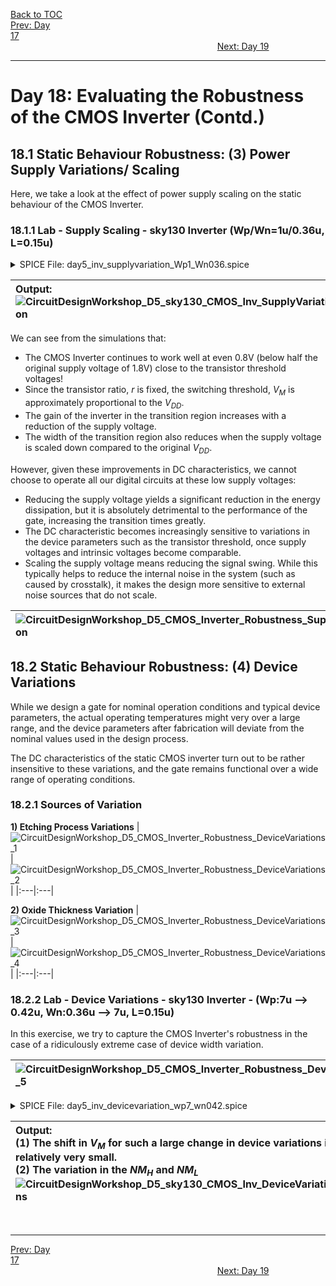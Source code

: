 [Back to TOC](../README.md)  
[Prev: Day 17](Day_17.md)$~~~~~~~~~~~~~~~~~~~~~~~~~~~~~~~~~~~~~~~~~~~~~~~~~~~~~~~~~~~~~~~~~~~~~~~~~~~~~~~~~~~~~~~~~~~~~~~~~~~~~~~~~~~~~~~~~~~~~~~~~~~~~~~~~~~~~~~~~~~~~~~~~~~~~~~~~~~~~~~~~~~~~~~~~~~~~~~~~~~~~~~~~~~~~~~~~~~~~~~~~~~~~~~~$[Next: Day 19](Day_19.md)  
_________________________________________________________________________________________________________  
# Day 18: Evaluating the Robustness of the CMOS Inverter (Contd.)
## 18.1 Static Behaviour Robustness: (3) Power Supply Variations/ Scaling

Here, we take a look at the effect of power supply scaling on the static behaviour of the CMOS Inverter.

### 18.1.1 Lab - Supply Scaling - sky130 Inverter (Wp/Wn=1u/0.36u, L=0.15u)
<details> <summary> SPICE File: day5_inv_supplyvariation_Wp1_Wn036.spice </summary>

```
*** Model Description ***
.param temp=27

*** Including sky130 library files ***
.lib "sky130_fd_pr/models/sky130.lib.spice" tt

*** Netlist Description ***
XM1 out in vdd vdd sky130_fd_pr__pfet_01v8 w=1 l=0.15
XM2 out in 0 0 sky130_fd_pr__nfet_01v8 w=0.36 l=0.15
Cload out 0 50fF
Vdd vdd 0 1.8V
Vin in 0 1.8V

.control
let powersupply     = 1.8
let powersupply_min = 0.8
let increment_step  = -0.2

dowhile powersupply >= powersupply_min
    dc Vin 0 1.8 0.01
    let powersupply = powersupply + increment_step
    alter Vdd = powersupply
end

plot dc1.V(out) dc2.V(out) dc3.V(out) dc4.V(out) dc5.V(out) dc6.V(out) vs in 
+ xlabel 'Input Voltage(V)' ylabel 'Output Voltage(V)' title 'Inverter VTC for different VDD'

plot deriv(dc1.V(out)) deriv(dc2.V(out)) deriv(dc3.V(out)) deriv(dc4.V(out)) deriv(dc5.V(out)) deriv(dc6.V(out)) vs in 
+ xlabel 'Input Voltage(V)' ylabel 'Gain (dVout/dVin)' title 'Inverter Gain for different VDD'
.endc

.end
```
</details>

| **Output:** <br>  ![CircuitDesignWorkshop_D5_sky130_CMOS_Inv_SupplyVariation](/docs/images/CircuitDesignWorkshop/CircuitDesignWorkshop_D5_sky130_CMOS_Inv_SupplyVariation.png) |
|:---|

We can see from the simulations that:
  - The CMOS Inverter continues to work well at even 0.8V (below half the original supply voltage of 1.8V) close to the transistor threshold voltages!
  - Since the transistor ratio, $r$ is fixed, the switching threshold, $V_M$ is approximately proportional to the $V_{DD}$.
  - The gain of the inverter in the transition region increases with a reduction of the supply voltage.
  - The width of the transition region also reduces when the supply voltage is scaled down compared to the original $V_{DD}$.

However, given these improvements in DC characteristics, we cannot choose to operate all our digital circuits at these low supply voltages:
  - Reducing the supply voltage yields a significant reduction in the energy dissipation, but it is absolutely detrimental to the performance of the gate, increasing the transition times greatly.
  - The DC characteristic becomes increasingly sensitive to variations in the device parameters such as the transistor threshold, once supply voltages and intrinsic voltages become comparable.
  - Scaling the supply voltage means reducing the signal swing. While this typically helps to reduce the internal noise in the system (such as caused by crosstalk), it makes the design more sensitive to external noise sources that do not scale.

| ![CircuitDesignWorkshop_D5_CMOS_Inverter_Robustness_SupplyVariation](/docs/images/CircuitDesignWorkshop/CircuitDesignWorkshop_D5_CMOS_Inverter_Robustness_SupplyVariation.png) |
|:---|

## 18.2 Static Behaviour Robustness: (4) Device Variations

While we design a gate for nominal operation conditions and typical device parameters, the actual operating temperatures might very over a large range, and the device parameters after fabrication will deviate from the nominal values used in the design process.

The DC characteristics of the static CMOS inverter turn out to be rather insensitive to these variations, and the gate remains functional over a wide range of operating conditions.

### 18.2.1 Sources of Variation
**1) Etching Process Variations**
| ![CircuitDesignWorkshop_D5_CMOS_Inverter_Robustness_DeviceVariations_1](/docs/images/CircuitDesignWorkshop/CircuitDesignWorkshop_D5_CMOS_Inverter_Robustness_DeviceVariations_1.png) | ![CircuitDesignWorkshop_D5_CMOS_Inverter_Robustness_DeviceVariations_2](/docs/images/CircuitDesignWorkshop/CircuitDesignWorkshop_D5_CMOS_Inverter_Robustness_DeviceVariations_2.png) |
|:---|:---|


**2) Oxide Thickness Variation**
| ![CircuitDesignWorkshop_D5_CMOS_Inverter_Robustness_DeviceVariations_3](/docs/images/CircuitDesignWorkshop/CircuitDesignWorkshop_D5_CMOS_Inverter_Robustness_DeviceVariations_3.png) | ![CircuitDesignWorkshop_D5_CMOS_Inverter_Robustness_DeviceVariations_4](/docs/images/CircuitDesignWorkshop/CircuitDesignWorkshop_D5_CMOS_Inverter_Robustness_DeviceVariations_4.png) |
|:---|:---|


### 18.2.2 Lab - Device Variations - sky130 Inverter - (Wp:7u --> 0.42u, Wn:0.36u --> 7u, L=0.15u)

In this exercise, we try to capture the CMOS Inverter's robustness in the case of a ridiculously extreme case of device width variation.

| ![CircuitDesignWorkshop_D5_CMOS_Inverter_Robustness_DeviceVariations_5](/docs/images/CircuitDesignWorkshop/CircuitDesignWorkshop_D5_CMOS_Inverter_Robustness_DeviceVariations_5.png) |
|:---|

<details> <summary> SPICE File: day5_inv_devicevariation_wp7_wn042.spice </summary>

```
*** Model Description **
.param temp=27
.param Wp=0.84
.param Wn=0.42

*** Including sky130 library files ***
.lib "sky130_fd_pr/models/sky130.lib.spice" tt

*** Netlist Description ***
XM1 out in vdd vdd sky130_fd_pr__pfet_01v8 w={Wp} l=0.15
XM2 out in 0 0 sky130_fd_pr__nfet_01v8 w={Wn} l=0.15
Cload out 0 50fF
Vdd vdd 0 1.8V
Vin in 0 1.8V

*** Simulation Commands ***
.dc Vin 0 1.8 0.01

.control
alterparam Wp=0.84
alterparam Wn=0.42
reset
run

alterparam Wp=0.42
alterparam Wn=7
reset
run

alterparam Wp=7
alterparam Wn=0.36
reset
run

plot dc1.V(out) dc2.V(out) dc3.V(out) vs in 
+ xlabel 'Input Voltage(V)' ylabel 'Output Voltage(V)' title 'Inverter VTC for Extreme Device Variations'
.endc
.end
```
</details>

| **Output:** <br>  **(1)** The shift in $V_M$ for such a large change in device variations is relatively very small. <br>  **(2)** The variation in the $NM_H$ and $NM_L$ <br>  ![CircuitDesignWorkshop_D5_sky130_CMOS_Inv_DeviceVariations](/docs/images/CircuitDesignWorkshop/CircuitDesignWorkshop_D5_sky130_CMOS_Inv_DeviceVariations.png) |
|:---|

<br>

_________________________________________________________________________________________________________  
[Prev: Day 17](Day_17.md)$~~~~~~~~~~~~~~~~~~~~~~~~~~~~~~~~~~~~~~~~~~~~~~~~~~~~~~~~~~~~~~~~~~~~~~~~~~~~~~~~~~~~~~~~~~~~~~~~~~~~~~~~~~~~~~~~~~~~~~~~~~~~~~~~~~~~~~~~~~~~~~~~~~~~~~~~~~~~~~~~~~~~~~~~~~~~~~~~~~~~~~~~~~~~~~~~~~~~~~~~~~~~~~~~$[Next: Day 19](Day_19.md)  

